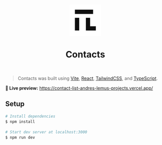<br><p align="center">
<img height="100px" src="https://raw.githubusercontent.com/andreslemusm/search-engine/main/public/apple-touch-icon.png" />

</p>
<h1 align="center">Contacts</h1>
<br>

> Contacts was built using [Vite](https://vitejs.dev/), [React](https://github.com/facebook/react), [TailwindCSS](https://github.com/tailwindlabs/tailwindcss), and [TypeScript](https://github.com/microsoft/TypeScript).

**🍿 Live preview:** <https://contact-list-andres-lemus-projects.vercel.app/>

## Setup

```bash
# Install dependencies
$ npm install

# Start dev server at localhost:3000
$ npm run dev
```
